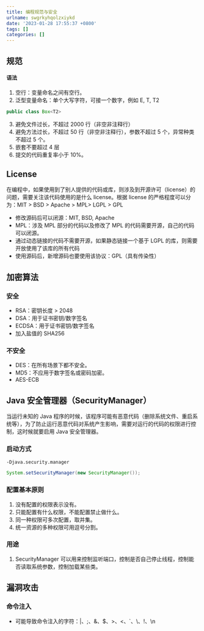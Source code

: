 ```yaml
---
title: 编程规范与安全
urlname: swgrkyhqolzxiykd
date: '2023-01-28 17:55:37 +0800'
tags: []
categories: []
---
```


## 规范

#### 语法

1. 空行：变量命名之间有空行。
2. 泛型变量命名：单个大写字符，可接一个数字，例如 E, T, T2

```java
public class Box<T2>
```

3. 避免文件过长，不超过 2000 行（非空非注释行）
4. 避免方法过长，不超过 50 行（非空非注释行），参数不超过 5 个，异常种类不超过 5 个。
5. 嵌套不要超过 4 层
6. 提交的代码重复率小于 10%。

## License

在编程中，如果使用到了别人提供的代码或库，则涉及到开源许可（license）的问题，需要关注该代码使用的是什么 license。根据 license 的严格程度可以分为：MIT > BSD > Apache > MPL> LGPL > GPL

- 修改源码后可以闭源：MIT, BSD, Apache
- MPL：涉及 MPL 部分的代码以及修改了 MPL 的代码需要开源，自己的代码可以闭源。
- 通过动态链接的代码不需要开源，如果静态链接一个基于 LGPL 的库，则需要开放使用了该库的所有代码
- 使用源码后，新增源码也要使用该协议：GPL（具有传染性）

## 加密算法

### 安全

- RSA：密钥长度 > 2048
- DSA：用于证书密钥/数字签名
- ECDSA：用于证书密钥/数字签名
- 加入盐值的 SHA256

### 不安全

- DES：在所有场景下都不安全。
- MD5：不应用于数字签名或密码加密。
- AES-ECB

## Java 安全管理器（SecurityManager）

当运行未知的 Java 程序的时候，该程序可能有恶意代码（删除系统文件、重启系统等），为了防止运行恶意代码对系统产生影响，需要对运行的代码的权限进行控制，这时候就要启用 Java 安全管理器。

### 启动方式

```bash
-Djava.security.manager
```

```java
System.setSecurityManager(new SecurityManager());
```

### 配置基本原则

1. 没有配置的权限表示没有。
2. 只能配置有什么权限，不能配置禁止做什么。
3. 同一种权限可多次配置，取并集。
4. 统一资源的多种权限可用逗号分割。

### 用途

1. SecurityManager 可以用来控制监听端口，控制是否自己停止线程，控制能否读取系统参数，控制加载某些类。

## 漏洞攻击

### 命令注入

- 可能导致命令注入的字符：|、;、&、$、>、<、`、\、!、\n
